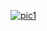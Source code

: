 [![pic1](https://ws.cubbyusercontent.com/p/_315151fd48864b3094ff366fcfbf5d90/asdfasdfas.JPG/1291113518)](https://jpassword.pp.ua)